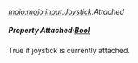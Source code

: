 _[mojo](../../modules/mojo/mojo-module.md):[mojo.input](../../modules/mojo/mojo-input.md).[Joystick](../../modules/mojo/mojo-input-joystick.md).Attached_
##### Property Attached:[Bool](../../modules/wonkey/wonkey-types-bool.md)
True if joystick is currently attached.
